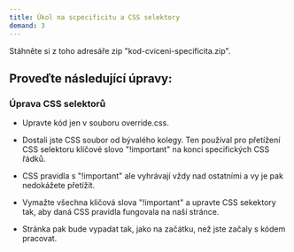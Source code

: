 ```yaml
---
title: Úkol na scpecificitu a CSS selektory
demand: 3
---
```


Stáhněte si z toho adresáře zip "kod-cviceni-specificita.zip".

## Proveďte následující úpravy:

### Úprava CSS selektorů

- Upravte kód jen v souboru override.css.
- Dostali jste CSS soubor od bývalého kolegy. Ten používal pro přetížení CSS selektoru klíčové slovo "!important" na konci specifických CSS řádků.
- CSS pravidla s "!important" ale vyhrávají vždy nad ostatními a vy je pak nedokážete přetížít.

- Vymažte všechna klíčová slova "!important" a upravte CSS sekektory tak, aby daná CSS pravidla fungovala na naší stránce.
- Stránka pak bude vypadat tak, jako na začátku, než jste začaly s kódem pracovat.
